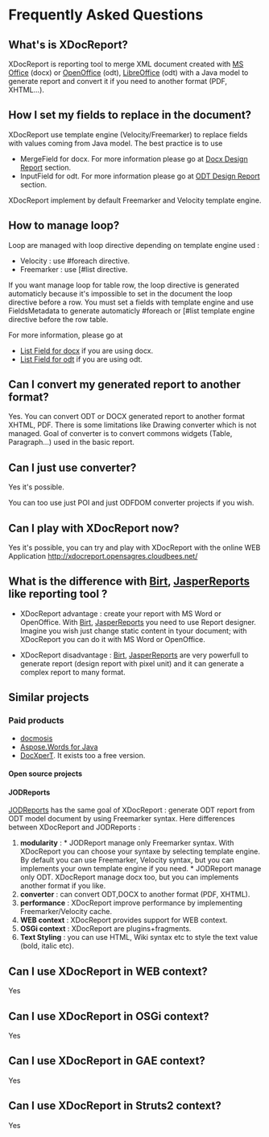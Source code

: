 # Frequently Asked Questions #

## What's is XDocReport? ##

XDocReport is reporting tool to merge XML document created with [MS Office](http://office.microsoft.com/fr-fr/) (docx) or [OpenOffice](http://www.openoffice.org/) (odt), [LibreOffice](http://www.libreoffice.org/) (odt) with a Java model to generate report and convert it if you need to another format (PDF, XHTML...).

## How I set my fields to replace in the document? ##

XDocReport use template engine (Velocity/Freemarker) to replace fields with values coming from Java model. The best practice is to use
  * MergeField for docx. For more information please go at [Docx Design Report](DocxDesignReport.md) section.
  * InputField for odt. For more information please go at [ODT Design Report](ODTDesignReport.md) section.

XDocReport implement by default Freemarker and Velocity template engine.

## How to manage loop? ##

Loop are managed with loop directive depending on template engine used :

  * Velocity : use #foreach directive.
  * Freemarker : use [#list directive.

If you want manage loop for table row, the loop directive is generated automaticly because it's impossible to set in the document the loop directive before a row. You must set a fields with template engine and use FieldsMetadata to generate automaticly #foreach or [#list template engine directive before the row table.

For more information, please go at

  * [List Field for docx](DocxReportingJavaMainListField.md) if you are using docx.
  * [List Field for odt](ODTReportingJavaMainListField.md) if you are using odt.

## Can I convert my generated report to another format? ##

Yes. You can convert ODT or DOCX generated report to another format XHTML, PDF. There is some limitations like Drawing converter which is not managed. Goal of converter is to convert commons widgets (Table, Paragraph...) used in the basic report.

## Can I just use converter? ##

Yes it's possible.

You can too use just POI and just ODFDOM converter projects if you wish.

## Can I play with XDocReport now? ##

Yes it's possible, you can try and play with XDocReport with the online WEB Application http://xdocreport.opensagres.cloudbees.net/

## What is the difference with [Birt](http://www.eclipse.org/birt/phoenix/), [JasperReports](http://jasperforge.org/projects/jasperreports) like reporting tool ? ##

  * XDocReport advantage : create your report with MS Word or OpenOffice. With [Birt](http://www.eclipse.org/birt/phoenix/), [JasperReports](http://jasperforge.org/projects/jasperreports) you need to use Report designer. Imagine you wish just change static content in tyour document; with XDocReport you can do it with MS Word or OpenOffice.

  * XDocReport disadvantage : [Birt](http://www.eclipse.org/birt/phoenix/), [JasperReports](http://jasperforge.org/projects/jasperreports) are very powerfull to generate report (design report with pixel unit) and it can generate a complex report to many format.

## Similar projects ##

### Paid products ###

  * [docmosis](http://www.docmosis.com/)
  * [Aspose.Words for Java](http://www.aspose.com/java/word-component.aspx)
  * [DocXperT](http://docxpert.eu/). It exists too a free version.

#### Open source projects ####

#### JODReports ####

[JODReports](http://jodreports.sourceforge.net/) has the same goal of XDocReport : generate ODT report from ODT model document by using Freemarker syntax. Here differences between XDocReport and JODReports :

  1. **modularity** :
    * JODReport manage only Freemarker syntax. With XDocReport you can choose your syntaxe by selecting template engine. By default you can use Freemarker, Velocity syntax, but you can implements your own template engine if you need.
    * JODReport manage only ODT. XDocReport manage docx too, but you can implements another format if you like.
  1. **converter** : can convert ODT,DOCX to another format (PDF, XHTML).
  1. **performance** : XDocReport improve performance by implementing Freemarker/Velocity cache.
  1. **WEB context** : XDocReport provides support for WEB context.
  1. **OSGi context** : XDocReport are plugins+fragments.
  1. **Text Styling** : you can use HTML, Wiki syntax etc to style the text value (bold, italic etc).

## Can I use XDocReport in WEB context? ##

Yes

## Can I use XDocReport in OSGi context? ##

Yes

## Can I use XDocReport in GAE context? ##

Yes

## Can I use XDocReport in Struts2 context? ##

Yes